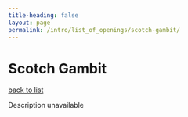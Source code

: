 ```yaml
---
title-heading: false
layout: page
permalink: /intro/list_of_openings/scotch-gambit/
---
```


# Scotch Gambit

[back to list](../../list_of_openings)

Description unavailable
